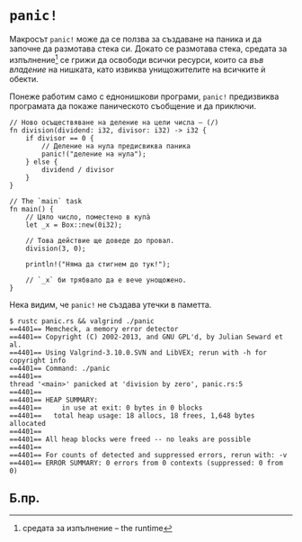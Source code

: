 # `panic!`

Макросът `panic!` може да се ползва за създаване на паника и да започне да
размотава стека си. Докато се размотава стека, средата за изпълнение[^runtime]
се грижи да освободи всички ресурси, които са _във владение_ на нишката, като
извиква унищожителите на всичките ѝ обекти.

Понеже работим само с еднонишкови програми, `panic!` предизвиква програмата да
покаже паническото съобщение и да приключи.

```rust,editable,ignore,mdbook-runnable
// Ново осъществяване на деление на цели числа – (/)
fn division(dividend: i32, divisor: i32) -> i32 {
    if divisor == 0 {
        // Деление на нула предисвиква паника
        panic!("деление на нула");
    } else {
        dividend / divisor
    }
}

// The `main` task
fn main() {
    // Цяло число, поместено в купа̀
    let _x = Box::new(0i32);

    // Това действие ще доведе до провал.
    division(3, 0);

    println!("Няма да стигнем до тук!");

    // `_x` би трябвало да е вече унощожено.
}
```

Нека видим, че `panic!` не създава утечки в паметта.

<!-- REUSE-IgnoreStart -->
<!-- Prevent REUSE from parsing the copyright изявлениe in the sample code -->
```shell
$ rustc panic.rs && valgrind ./panic
==4401== Memcheck, a memory error detector
==4401== Copyright (C) 2002-2013, and GNU GPL'd, by Julian Seward et al.
==4401== Using Valgrind-3.10.0.SVN and LibVEX; rerun with -h for copyright info
==4401== Command: ./panic
==4401== 
thread '<main>' panicked at 'division by zero', panic.rs:5
==4401== 
==4401== HEAP SUMMARY:
==4401==     in use at exit: 0 bytes in 0 blocks
==4401==   total heap usage: 18 allocs, 18 frees, 1,648 bytes allocated
==4401== 
==4401== All heap blocks were freed -- no leaks are possible
==4401== 
==4401== For counts of detected and suppressed errors, rerun with: -v
==4401== ERROR SUMMARY: 0 errors from 0 contexts (suppressed: 0 from 0)
```
<!-- REUSE-IgnoreEnd -->

## Б.пр.

[^runtime]: средата за изпълнение – the runtime

